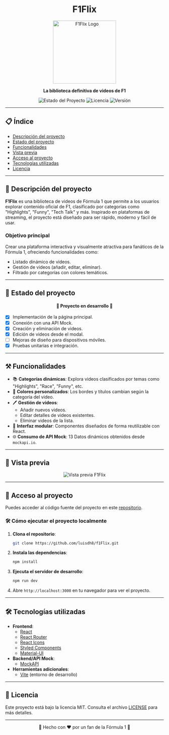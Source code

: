 <h1 align="center">F1Flix</h1>

<p align="center">
  <img src="https://github.com/user-attachments/assets/b9e227a2-8571-4aa5-85c8-9a08d8e9d876" alt="F1Flix Logo" width="200">


</p>

<p align="center">
  <strong>La biblioteca definitiva de videos de F1</strong>
</p>

<p align="center">
  <img src="https://img.shields.io/badge/STATUS-En%20desarrollo-yellow" alt="Estado del Proyecto">
  <img src="https://img.shields.io/github/license/tuusuario/F1Flix" alt="Licencia">
  <img src="https://img.shields.io/badge/version-1.0-blue" alt="Versión">
</p>

---

## 📋 Índice

- [Descripción del proyecto](#descripción-del-proyecto)
- [Estado del proyecto](#estado-del-proyecto)
- [Funcionalidades](#funcionalidades)
- [Vista previa](#vista-previa)
- [Acceso al proyecto](#acceso-al-proyecto)
- [Tecnologías utilizadas](#tecnologías-utilizadas)
- [Licencia](#licencia)

---

## 📖 Descripción del proyecto

**F1Flix** es una biblioteca de videos de Fórmula 1 que permite a los usuarios explorar contenido oficial de F1, clasificado por categorías como "Highlights", "Funny", "Tech Talk" y más. Inspirado en plataformas de streaming, el proyecto está diseñado para ser rápido, moderno y fácil de usar.

### Objetivo principal
Crear una plataforma interactiva y visualmente atractiva para fanáticos de la Fórmula 1, ofreciendo funcionalidades como:
- Listado dinámico de videos.
- Gestión de videos (añadir, editar, eliminar).
- Filtrado por categorías con colores temáticos.

---

## 🚧 Estado del proyecto

<h4 align="center">
  🚧 Proyecto en desarrollo 🚧
</h4>

- [x] Implementación de la página principal.
- [x] Conexión con una API Mock.
- [x] Creación y eliminación de videos.
- [x] Edición de videos desde el modal.
- [ ] Mejoras de diseño para dispositivos móviles.
- [x] Pruebas unitarias e integración.

---

## ⚒️ Funcionalidades

- 📚 **Categorías dinámicas**: Explora videos clasificados por temas como "Highlights", "Race", "Funny", etc.
- 🎨 **Colores personalizados**: Los bordes y títulos cambian según la categoría del video.
- 🖊️ **Gestión de videos**:
  - Añadir nuevos videos.
  - Editar detalles de videos existentes.
  - Eliminar videos de la lista.
- 📂 **Interfaz modular**: Componentes diseñados de forma reutilizable con React.
- 🌐 **Consumo de API Mock**: 13 Datos dinámicos obtenidos desde `mockapi.io`.

---

## 🎥 Vista previa

<p align="center">
  <img src="https://github.com/user-attachments/assets/6f430b44-be83-4334-b05b-3668ddfd4992" alt="Vista previa F1Flix">
</p>

---

## 📁 Acceso al proyecto

Puedes acceder al código fuente del proyecto en este [repositorio](https://github.com/luisdh8/f1Flix).

### 🛠️ Cómo ejecutar el proyecto localmente

1. **Clona el repositorio**:
   ```bash
   git clone https://github.com/luisdh8/f1Flix.git
   ```

2. **Instala las dependencias**:
   ```bash
   npm install
   ```

3. **Ejecuta el servidor de desarrollo**:
   ```bash
   npm run dev
   ```

4. Abre `http://localhost:3000` en tu navegador para ver el proyecto.

---

## 🛠️ Tecnologías utilizadas

- **Frontend**:
  - [React](https://reactjs.org/)
  - [React Router](https://reactrouter.com/)
  - [React Icons](https://react-icons.github.io/react-icons/)
  - [Styled Components](https://styled-components.com/)
  - [Material-UI](https://mui.com/)
- **Backend/API Mock**:
  - [MockAPI](https://mockapi.io/)
- **Herramientas adicionales**:
  - [Vite](https://vitejs.dev/) (entorno de desarrollo)

---

## 📝 Licencia

Este proyecto está bajo la licencia MIT. Consulta el archivo [LICENSE](MIT) para más detalles.

---

<p align="center">🚀 Hecho con ❤️ por un fan de la Fórmula 1 🚀</p>
